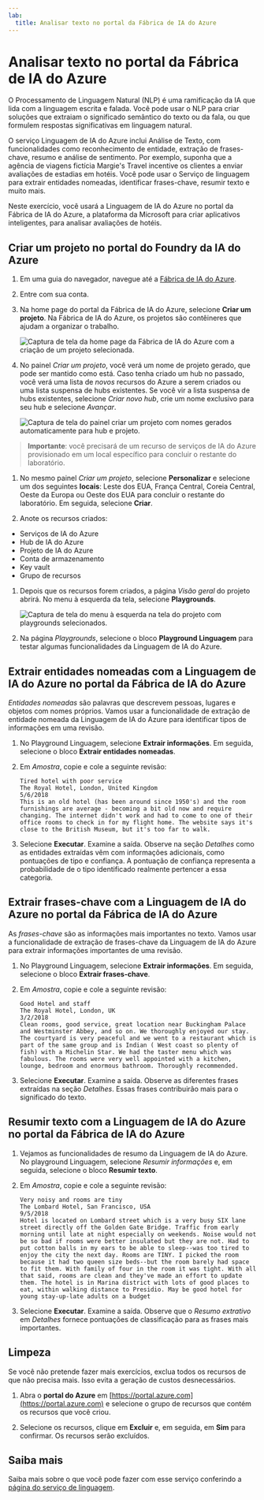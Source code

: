 ```yaml
---
lab:
  title: Analisar texto no portal da Fábrica de IA do Azure
---
```


# Analisar texto no portal da Fábrica de IA do Azure

O Processamento de Linguagem Natural (NLP) é uma ramificação da IA que lida com a linguagem escrita e falada. Você pode usar o NLP para criar soluções que extraiam o significado semântico do texto ou da fala, ou que formulem respostas significativas em linguagem natural.

O serviço Linguagem de IA do Azure inclui Análise de Texto, com funcionalidades como reconhecimento de entidade, extração de frases-chave, resumo e análise de sentimento. Por exemplo, suponha que a agência de viagens fictícia Margie's Travel incentive os clientes a enviar avaliações de estadias em hotéis. Você pode usar o Serviço de linguagem para extrair entidades nomeadas, identificar frases-chave, resumir texto e muito mais.

Neste exercício, você usará a Linguagem de IA do Azure no portal da Fábrica de IA do Azure, a plataforma da Microsoft para criar aplicativos inteligentes, para analisar avaliações de hotéis. 

## Criar um projeto no portal do Foundry da IA do Azure

1. Em uma guia do navegador, navegue até a [Fábrica de IA do Azure](https://ai.azure.com?azure-portal=true).

1. Entre com sua conta. 

1. Na home page do portal da Fábrica de IA do Azure, selecione **Criar um projeto**. Na Fábrica de IA do Azure, os projetos são contêineres que ajudam a organizar o trabalho.  

    ![Captura de tela da home page da Fábrica de IA do Azure com a criação de um projeto selecionada.](./media/azure-ai-foundry-home-page.png)

1. No painel *Criar um projeto*, você verá um nome de projeto gerado, que pode ser mantido como está. Caso tenha criado um hub no passado, você verá uma lista de *novos* recursos do Azure a serem criados ou uma lista suspensa de hubs existentes. Se você vir a lista suspensa de hubs existentes, selecione *Criar novo hub*, crie um nome exclusivo para seu hub e selecione *Avançar*.  
 
    ![Captura de tela do painel criar um projeto com nomes gerados automaticamente para hub e projeto.](./media/azure-ai-foundry-create-project.png)

> **Importante**: você precisará de um recurso de serviços de IA do Azure provisionado em um local específico para concluir o restante do laboratório.

1. No mesmo painel *Criar um projeto*, selecione **Personalizar** e selecione um dos seguintes **locais**: Leste dos EUA, França Central, Coreia Central, Oeste da Europa ou Oeste dos EUA para concluir o restante do laboratório. Em seguida, selecione **Criar**. 

1. Anote os recursos criados: 
- Serviços de IA do Azure
- Hub de IA do Azure
- Projeto de IA do Azure
- Conta de armazenamento
- Key vault
- Grupo de recursos  
 
1. Depois que os recursos forem criados, a página *Visão geral* do projeto abrirá. No menu à esquerda da tela, selecione **Playgrounds**.
 
    ![Captura de tela do menu à esquerda na tela do projeto com playgrounds selecionados.](./media/azure-ai-foundry-playgrounds.png)  

1. Na página *Playgrounds*, selecione o bloco **Playground Linguagem** para testar algumas funcionalidades da Linguagem de IA do Azure.

## Extrair entidades nomeadas com a Linguagem de IA do Azure no portal da Fábrica de IA do Azure

*Entidades nomeadas* são palavras que descrevem pessoas, lugares e objetos com nomes próprios. Vamos usar a funcionalidade de extração de entidade nomeada da Linguagem de IA do Azure para identificar tipos de informações em uma revisão.

1. No Playground Linguagem, selecione **Extrair informações**. Em seguida, selecione o bloco **Extrair entidades nomeadas**. 

1. Em *Amostra*, copie e cole a seguinte revisão:

    ```
    Tired hotel with poor service
    The Royal Hotel, London, United Kingdom
    5/6/2018
    This is an old hotel (has been around since 1950's) and the room furnishings are average - becoming a bit old now and require changing. The internet didn't work and had to come to one of their office rooms to check in for my flight home. The website says it's close to the British Museum, but it's too far to walk.
    ```

1. Selecione **Executar**. Examine a saída. Observe na seção *Detalhes* como as entidades extraídas vêm com informações adicionais, como pontuações de tipo e confiança. A pontuação de confiança representa a probabilidade de o tipo identificado realmente pertencer a essa categoria.

## Extrair frases-chave com a Linguagem de IA do Azure no portal da Fábrica de IA do Azure

As *frases-chave* são as informações mais importantes no texto. Vamos usar a funcionalidade de extração de frases-chave da Linguagem de IA do Azure para extrair informações importantes de uma revisão.

1. No Playground Linguagem, selecione **Extrair informações**. Em seguida, selecione o bloco **Extrair frases-chave**. 

1. Em *Amostra*, copie e cole a seguinte revisão:

    ```
    Good Hotel and staff
    The Royal Hotel, London, UK
    3/2/2018
    Clean rooms, good service, great location near Buckingham Palace and Westminster Abbey, and so on. We thoroughly enjoyed our stay. The courtyard is very peaceful and we went to a restaurant which is part of the same group and is Indian ( West coast so plenty of fish) with a Michelin Star. We had the taster menu which was fabulous. The rooms were very well appointed with a kitchen, lounge, bedroom and enormous bathroom. Thoroughly recommended.
    ```

1. Selecione **Executar**. Examine a saída. Observe as diferentes frases extraídas na seção *Detalhes*. Essas frases contribuirão mais para o significado do texto.

## Resumir texto com a Linguagem de IA do Azure no portal da Fábrica de IA do Azure
 
1. Vejamos as funcionalidades de resumo da Linguagem de IA do Azure. No playground Linguagem, selecione *Resumir informações* e, em seguida, selecione o bloco **Resumir texto**.

1. Em *Amostra*, copie e cole a seguinte revisão:
    
    ```
    Very noisy and rooms are tiny
    The Lombard Hotel, San Francisco, USA
    9/5/2018
    Hotel is located on Lombard street which is a very busy SIX lane street directly off the Golden Gate Bridge. Traffic from early morning until late at night especially on weekends. Noise would not be so bad if rooms were better insulated but they are not. Had to put cotton balls in my ears to be able to sleep--was too tired to enjoy the city the next day. Rooms are TINY. I picked the room because it had two queen size beds--but the room barely had space to fit them. With family of four in the room it was tight. With all that said, rooms are clean and they've made an effort to update them. The hotel is in Marina district with lots of good places to eat, within walking distance to Presidio. May be good hotel for young stay-up-late adults on a budget
    ```

1. Selecione **Executar**. Examine a saída. Observe que o *Resumo extrativo* em *Detalhes* fornece pontuações de classificação para as frases mais importantes.   

## Limpeza

Se você não pretende fazer mais exercícios, exclua todos os recursos de que não precisa mais. Isso evita a geração de custos desnecessários.

1. Abra o **portal do Azure** em [https://portal.azure.com](https://portal.azure.com) e selecione o grupo de recursos que contém os recursos que você criou.

1. Selecione os recursos, clique em **Excluir** e, em seguida, em **Sim** para confirmar. Os recursos serão excluídos.

## Saiba mais

Saiba mais sobre o que você pode fazer com esse serviço conferindo a [página do serviço de linguagem](https://learn.microsoft.com/azure/ai-services/language-service/overview).
